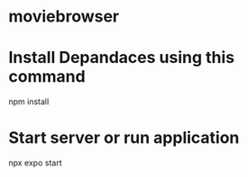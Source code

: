 # moviebrowser
# Install Depandaces using this command
npm install

# Start server or run application
npx expo start
